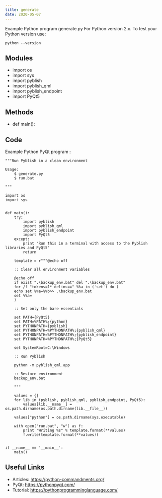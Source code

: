 ```yaml
---
title: generate
date: 2020-05-07
---
```

Example Python program generate.py
For Python version 2.x.
To test your Python version use:

    python --version

## Modules

* import os
* import sys
* import pyblish
* import pyblish_qml
* import pyblish_endpoint
* import PyQt5

## Methods

* def main():

## Code

Example Python PyQt program :

    """Run Pyblish in a clean environment
    
    Usage:
        $ generate.py
        $ run.bat
    
    """
    
    import os
    import sys
    
    
    def main():
        try:
            import pyblish
            import pyblish_qml
            import pyblish_endpoint
            import PyQt5
        except:
            print "Run this in a terminal with access to the Pyblish libraries and PyQt5"
            return
    
        template = r"""@echo off
    
        :: Clear all environment variables
    
        @echo off
        if exist ".\backup_env.bat" del ".\backup_env.bat"
        for /f "tokens=1* delims==" %%a in ('set') do (
        echo set %%a=%%b>> .\backup_env.bat
        set %%a=
        )
    
        :: Set only the bare essentials
    
        set PATH={PyQt5}
        set PATH=%PATH%;{python}
        set PYTHONPATH={pyblish}
        set PYTHONPATH=%PYTHONPATH%;{pyblish_qml}
        set PYTHONPATH=%PYTHONPATH%;{pyblish_endpoint}
        set PYTHONPATH=%PYTHONPATH%;{PyQt5}
    
        set SystemRoot=C:\Windows
    
        :: Run Pyblish
    
        python -m pyblish_qml.app
    
        :: Restore environment
        backup_env.bat
    
        """
    
        values = {}
        for lib in (pyblish, pyblish_qml, pyblish_endpoint, PyQt5):
            values[lib.__name__] = os.path.dirname(os.path.dirname(lib.__file__))
    
        values["python"] = os.path.dirname(sys.executable)
    
        with open("run.bat", "w") as f:
            print "Writing %s" % template.format(**values)
            f.write(template.format(**values))
    
    
    if __name__ == '__main__':
        main()
    

## Useful Links

- Articles: https://python-commandments.org/
- PyQt: https://pythonpyqt.com/
- Tutorial: https://pythonprogramminglanguage.com/
